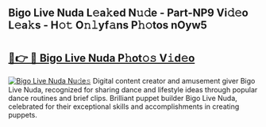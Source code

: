 ## Bigo Live Nuda L𝚎a𝚔ed N𝚞𝚍e - Part-NP9 Vi𝚍𝚎o L𝚎a𝚔s - H𝚘𝚝 O𝚗𝚕yf𝚊ns P𝚑𝚘tos nOyw5

# <h2><a href="http://kf7123.oniu.top/?m=Bigo+Live+Nuda">🔗👉 🔴 Bigo Live Nuda P𝚑ot𝚘𝚜 V𝚒d𝚎o</a></h2>

[![Bigo Live Nuda Nu𝚍e𝚜](https://i.imgur.com/0qMVB7G.gif)](http://kf7123.oniu.top/?m=Bigo+Live+Nuda)
Digital content creator and amusement giver Bigo Live Nuda, recognized for sharing dance and lifestyle ideas through popular dance routines and brief clips. Brilliant puppet builder Bigo Live Nuda, celebrated for their exceptional skills and accomplishments in creating puppets.  
